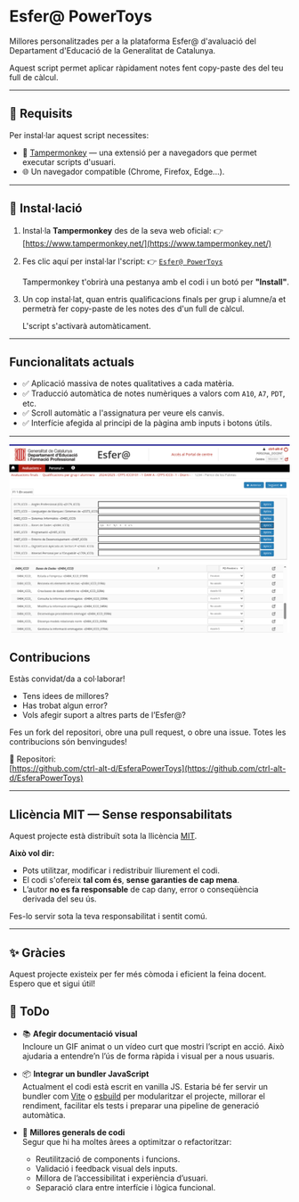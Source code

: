 # Esfer@ PowerToys

Millores personalitzades per a la plataforma Esfer@ d'avaluació del Departament d'Educació de la Generalitat de Catalunya.

Aquest script permet aplicar ràpidament notes fent copy-paste des del teu full de càlcul.

---

## 🔧 Requisits

Per instal·lar aquest script necessites:

- 🔌 [Tampermonkey](https://www.tampermonkey.net/) — una extensió per a navegadors que permet executar scripts d'usuari.
- 🌐 Un navegador compatible (Chrome, Firefox, Edge...).

---

## 🚀 Instal·lació

1. Instal·la **Tampermonkey** des de la seva web oficial:
   👉 [https://www.tampermonkey.net/](https://www.tampermonkey.net/)

2. Fes clic aquí per instal·lar l'script:
   👉 [`Esfer@ PowerToys`](https://raw.githubusercontent.com/ctrl-alt-d/EsferaPowerToys/refs/heads/main/dist/script.user.js)

   Tampermonkey t'obrirà una pestanya amb el codi i un botó per **"Install"**.

3. Un cop instal·lat, quan entris qualificacions finals per grup i alumne/a et permetrà fer copy-paste de les notes des d'un full de càlcul.

   L'script s'activarà automàticament.

---

## Funcionalitats actuals

- ✅ Aplicació massiva de notes qualitatives a cada matèria.
- ✅ Traducció automàtica de notes numèriques a valors com `A10`, `A7`, `PDT`, etc.
- ✅ Scroll automàtic a l'assignatura per veure els canvis.
- ✅ Interfície afegida al principi de la pàgina amb inputs i botons útils.

---

![Captura de pantalla](./docs/exemple.png)

## Contribucions

Estàs convidat/da a col·laborar!

- Tens idees de millores?
- Has trobat algun error?
- Vols afegir suport a altres parts de l’Esfer@?

Fes un fork del repositori, obre una pull request, o obre una issue. Totes les contribucions són benvingudes!

📌 Repositori:  
[https://github.com/ctrl-alt-d/EsferaPowerToys](https://github.com/ctrl-alt-d/EsferaPowerToys)

---

## Llicència MIT — Sense responsabilitats

Aquest projecte està distribuït sota la llicència [MIT](./LICENSE).

**Això vol dir:**

- Pots utilitzar, modificar i redistribuir lliurement el codi.
- El codi s'ofereix **tal com és**, **sense garanties de cap mena**.
- L’autor **no es fa responsable** de cap dany, error o conseqüència derivada del seu ús.

Fes-lo servir sota la teva responsabilitat i sentit comú.

---

## ✨ Gràcies

Aquest projecte existeix per fer més còmoda i eficient la feina docent.  
Espero que et sigui útil!

## 📝 ToDo

- 📚 **Afegir documentació visual**  
  Incloure un GIF animat o un vídeo curt que mostri l’script en acció. Això ajudaria a entendre’n l’ús de forma ràpida i visual per a nous usuaris.

- 📦 **Integrar un bundler JavaScript**  
  Actualment el codi està escrit en vanilla JS. Estaria bé fer servir un bundler com [Vite](https://vitejs.dev/) o [esbuild](https://esbuild.dev/) per modularitzar el projecte, millorar el rendiment, facilitar els tests i preparar una pipeline de generació automàtica.

- 🧹 **Millores generals de codi**  
  Segur que hi ha moltes àrees a optimitzar o refactoritzar:
  - Reutilització de components i funcions.
  - Validació i feedback visual dels inputs.
  - Millora de l’accessibilitat i experiència d’usuari.
  - Separació clara entre interfície i lògica funcional.
